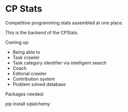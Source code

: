 # CP Stats
Competitive programming stats assembled at one place. 

This is the backend of the CPStats. 

Coming up:
- Being able to 
- Task crawler 
- Task category identifier via intelligent search 
- Coach
- Editorial crawler
- Contribution system
- Problem solved database

Packages needed: 

pip install sqlalchemy
